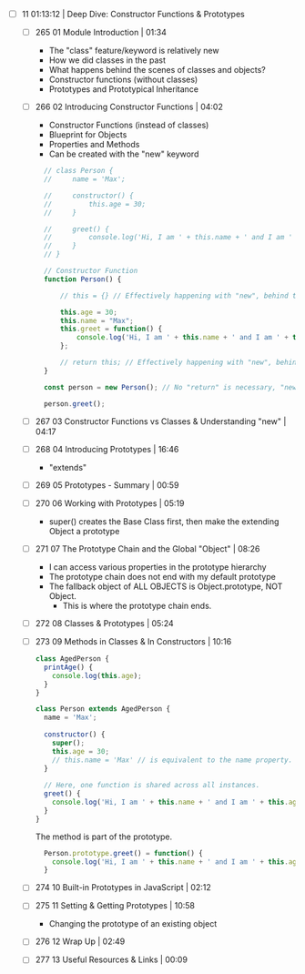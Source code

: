 - [ ] 11 01:13:12 | Deep Dive: Constructor Functions & Prototypes  
	- [ ] 265 01 Module Introduction | 01:34
	  - The "class" feature/keyword is relatively new
	  - How we did classes in the past
	  - What happens behind the scenes of classes and objects?
	  - Constructor functions (without classes)
	  - Prototypes and Prototypical Inheritance
	- [ ] 266 02 Introducing Constructor Functions | 04:02  
	  - Constructor Functions (instead of classes)
	  - Blueprint for Objects
	  - Properties and Methods
	  - Can be created with the "new" keyword

	  ```javascript
		// class Person {
		//     name = 'Max';

		//     constructor() {
		//         this.age = 30;
		//     }

		//     greet() {
		//         console.log('Hi, I am ' + this.name + ' and I am ' + this.age + ' years old.');
		//     }
		// }

		// Constructor Function
		function Person() {

			// this = {} // Effectively happening with "new", behind the scenes

			this.age = 30;
			this.name = "Max";
			this.greet = function() {
				console.log('Hi, I am ' + this.name + ' and I am ' + this.age + ' years old.');
			};

			// return this; // Effectively happening with "new", behind the scenes
		}

		const person = new Person(); // No "return" is necessary, "new" handles that.

		person.greet();
	  ```

	- [ ] 267 03 Constructor Functions vs Classes & Understanding "new" | 04:17  
	- [ ] 268 04 Introducing Prototypes | 16:46
	  - "extends"
	- [ ] 269 05 Prototypes - Summary | 00:59
	- [ ] 270 06 Working with Prototypes | 05:19
	  - super() creates the Base Class first, then make the extending Object a prototype
	- [ ] 271 07 The Prototype Chain and the Global "Object" | 08:26
	  - I can access various properties in the prototype hierarchy
	  - The prototype chain does not end with my default prototype
	  - The fallback object of ALL OBJECTS is Object.prototype, NOT Object.
	    - This is where the prototype chain ends.
	- [ ] 272 08 Classes & Prototypes | 05:24
	- [ ] 273 09 Methods in Classes & In Constructors | 10:16
	
	  ```javascript
	  class AgedPerson {
	    printAge() {
	      console.log(this.age);
	    }
	  }
	  
	  class Person extends AgedPerson {
	    name = 'Max';
	    
	    constructor() {
	      super();
	      this.age = 30;
	      // this.name = 'Max' // is equivalent to the name property. However, METHODS are different
	    }
	    
	    // Here, one function is shared across all instances.
	    greet() {
	      console.log('Hi, I am ' + this.name + ' and I am ' + this.age + ' years old.');
	    }
	  }
	  ```
	  The method is part of the prototype.
	  
	  ```javascript
	    Person.prototype.greet() = function() {
	      console.log('Hi, I am ' + this.name + ' and I am ' + this.age + ' years old.');
	    }
	  ```
	  
	- [ ] 274 10 Built-in Prototypes in JavaScript | 02:12
	- [ ] 275 11 Setting & Getting Prototypes | 10:58
	  - Changing the prototype of an existing object
	- [ ] 276 12 Wrap Up | 02:49  
	- [ ] 277 13 Useful Resources & Links | 00:09
